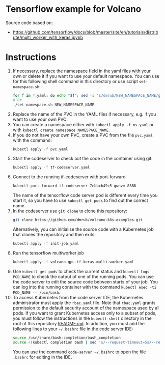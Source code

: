 # Tensorflow example for Volcano

Source code based on:

* https://github.com/tensorflow/docs/blob/master/site/en/tutorials/distribute/multi_worker_with_keras.ipynb

# Instructions

1. If necessary, replace the namespace field in the yaml files with your own or delete it if you want to use your default namespace. You can use for this following shell command in this directory or use script `set-namespace.sh`:
    ```sh
    for f in *.yaml; do echo "$f"; sed -i "s/dmrub/NEW_NAMESPACE_NAME/g" "$f"; done
    # Or
    ./set-namespace.sh NEW_NAMESPACE_NAME
    ```
2. Replace the name of the PVC in the YAML files if necessary, e.g. if you want to use your own PVC.
3. You can create a namespace either with `kubectl apply -f ns.yaml` or with `kubectl create namespace NAMESPACE_NAME`.
4. If you do not have your own PVC, create a PVC from the file `pvc.yaml` with the command:
    ```sh
    kubectl apply -f pvc.yaml
    ```
5. Start the codeserver to check out the code in the container using git:
    ```sh
    kubectl apply -f tf-codeserver.yaml
    ```
6. Connect to the running tf-codeserver with port-forward
    ```sh
    kubectl port-forward tf-codeserver-7cbbcb49c5-gwnvm 8888
    ```
    The name of the tensorflow code server pod is different every time you start it, so you have to use `kubectl get pods` to find out the correct name.
7. In the codeserver use `git clone` to clone this repository:
    ```sh
    git clone https://github.com/dmrub/volcano-k8s-examples.git
    ```
    Alternatively, you can initialise the source code with a Kubernetes job that clones the repository and then exits:
    ```sh
    kubectl apply -f init-job.yaml
    ```
8. Run the tensorflow multiworker job
    ```sh
    kubectl apply -f volcano-gpu-tf-keras-multi-worker.yaml
    ```
9. Use `kubectl get pods` to check the current status and `kubectl logs POD_NAME` to check the output of one of the running pods. You can use the code server to edit the source code between starts of your job. You can log into the running container with the command `kubectl exec -ti POD_NAME -- /bin/bash`.
10. To access Kubernetes from the code server IDE, the Kubernetes administrator must apply the `rbac.yaml` file. Note that `rbac.yaml` grants permission to the default security account of the namespace used by all pods. If you want to grant Kubernetes access only to a subset of pods, you must follow the instructions in the `kubectl-shell` directory in the root of this repository [README.md](../kubectl-shell/README.md). In addition, you must add the following lines to your `~/.bashrc` file in the code server IDE:
    ```sh
    source /usr/share/bash-completion/bash_completion
    source <(kubectl completion bash | sed 's/--request-timeout=5s/--request-timeout=0/g')
    ```
    You can use the command `code-server ~/.bashrc` to open the file `.bashrc` for editing in the IDE.

